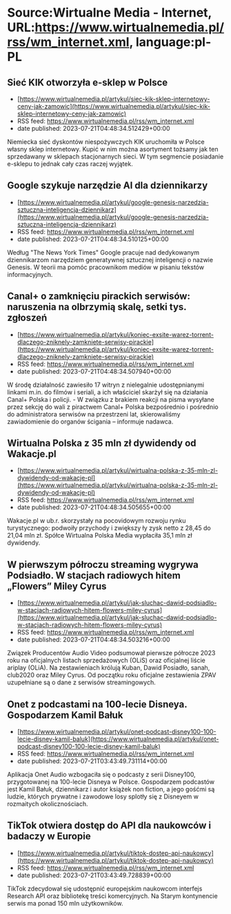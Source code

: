 # Source:Wirtualne Media - Internet, URL:https://www.wirtualnemedia.pl/rss/wm_internet.xml, language:pl-PL

## Sieć KIK otworzyła e-sklep w Polsce
 - [https://www.wirtualnemedia.pl/artykul/siec-kik-sklep-internetowy-ceny-jak-zamowic](https://www.wirtualnemedia.pl/artykul/siec-kik-sklep-internetowy-ceny-jak-zamowic)
 - RSS feed: https://www.wirtualnemedia.pl/rss/wm_internet.xml
 - date published: 2023-07-21T04:48:34.512429+00:00

Niemiecka sieć dyskontów niespożywczych KIK uruchomiła w Polsce własny sklep internetowy. Kupić w nim można asortyment tożsamy jak ten sprzedawany w sklepach stacjonarnych sieci. W tym segmencie posiadanie e-sklepu to jednak cały czas raczej wyjątek.

## Google szykuje narzędzie AI dla dziennikarzy
 - [https://www.wirtualnemedia.pl/artykul/google-genesis-narzedzia-sztuczna-inteligencja-dziennikarz](https://www.wirtualnemedia.pl/artykul/google-genesis-narzedzia-sztuczna-inteligencja-dziennikarz)
 - RSS feed: https://www.wirtualnemedia.pl/rss/wm_internet.xml
 - date published: 2023-07-21T04:48:34.510125+00:00

Według "The News York Times" Google pracuje nad dedykowanym dziennikarzom narzędziem generatywnej sztucznej inteligencji o nazwie Genesis. W teorii ma pomóc pracownikom mediów w pisaniu tekstów informacyjnych.

## Canal+ o zamknięciu pirackich serwisów: naruszenia na olbrzymią skalę, setki tys. zgłoszeń
 - [https://www.wirtualnemedia.pl/artykul/koniec-exsite-warez-torrent-dlaczego-zniknely-zamkniete-serwisy-pirackie](https://www.wirtualnemedia.pl/artykul/koniec-exsite-warez-torrent-dlaczego-zniknely-zamkniete-serwisy-pirackie)
 - RSS feed: https://www.wirtualnemedia.pl/rss/wm_internet.xml
 - date published: 2023-07-21T04:48:34.507940+00:00

W środę działalność zawiesiło 17 witryn z nielegalnie udostępnianymi linkami m.in. do filmów i seriali, a ich właściciel skarżył się na działania Canal+ Polska i policji. - W związku z brakiem reakcji na pisma wysyłane przez sekcję do wali z piractwem Canal+ Polska bezpośrednio i pośrednio do administratora serwisów na przestrzeni lat, skierowaliśmy zawiadomienie do organów ścigania – informuje nadawca.

## Wirtualna Polska z 35 mln zł dywidendy od Wakacje.pl
 - [https://www.wirtualnemedia.pl/artykul/wirtualna-polska-z-35-mln-zl-dywidendy-od-wakacje-pl](https://www.wirtualnemedia.pl/artykul/wirtualna-polska-z-35-mln-zl-dywidendy-od-wakacje-pl)
 - RSS feed: https://www.wirtualnemedia.pl/rss/wm_internet.xml
 - date published: 2023-07-21T04:48:34.505655+00:00

Wakacje.pl w ub.r. skorzystały na pocovidowym rozwoju rynku turystycznego: podwoiły przychody i zwiększy ły zysk netto z 28,45 do 21,04 mln zł. Spółce Wirtualna Polska Media wypłaciła 35,1 mln zł dywidendy.

## W pierwszym półroczu streaming wygrywa Podsiadło. W stacjach radiowych hitem „Flowers” Miley Cyrus
 - [https://www.wirtualnemedia.pl/artykul/jak-sluchac-dawid-podsiadlo-w-stacjach-radiowych-hitem-flowers-miley-cyrus](https://www.wirtualnemedia.pl/artykul/jak-sluchac-dawid-podsiadlo-w-stacjach-radiowych-hitem-flowers-miley-cyrus)
 - RSS feed: https://www.wirtualnemedia.pl/rss/wm_internet.xml
 - date published: 2023-07-21T04:48:34.503216+00:00

Związek Producentów Audio Video podsumował pierwsze półrocze 2023 roku na oficjalnych listach sprzedażowych (OLiS) oraz oficjalnej liście ariplay (OLiA). Na zestawieniach królują Kuban, Dawid Posiadło, sanah, club2020 oraz Miley Cyrus. Od początku roku oficjalne zestawienia ZPAV uzupełniane są o dane z serwisów streamingowych.

## Onet z podcastami na 100-lecie Disneya. Gospodarzem Kamil Bałuk
 - [https://www.wirtualnemedia.pl/artykul/onet-podcast-disney100-100-lecie-disney-kamil-baluk](https://www.wirtualnemedia.pl/artykul/onet-podcast-disney100-100-lecie-disney-kamil-baluk)
 - RSS feed: https://www.wirtualnemedia.pl/rss/wm_internet.xml
 - date published: 2023-07-21T03:43:49.731114+00:00

Aplikacja Onet Audio wzbogaciła się o podcasty z serii Disney100, przygotowanej na 100-lecie Disneya w Polsce. Gospodarzem podcastów jest Kamil Bałuk, dziennikarz i autor książek non fiction, a jego gośćmi są ludzie, których prywatne i zawodowe losy splotły się z Disneyem w rozmaitych okolicznościach.

## TikTok otwiera dostęp do API dla naukowców i badaczy w Europie
 - [https://www.wirtualnemedia.pl/artykul/tiktok-dostep-api-naukowcy](https://www.wirtualnemedia.pl/artykul/tiktok-dostep-api-naukowcy)
 - RSS feed: https://www.wirtualnemedia.pl/rss/wm_internet.xml
 - date published: 2023-07-21T03:43:49.728839+00:00

TikTok zdecydował się udostępnić europejskim naukowcom interfejs Research API oraz bibliotekę treści komercyjnych. Na Starym kontynencie serwis ma ponad 150 mln użytkowników.

